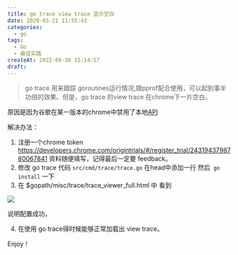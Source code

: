 ```yaml
---
title: go trace view trace 显示空白
date: 2020-03-21 11:55:43
categories:
  - go
tags:
  - Go
  - 最佳实践
createAt: 2022-09-30 15:14:57
draft:
---
```


> go trace 用来跟踪 goroutines运行情况,跟pprof配合使用，可以起到事半功倍的效果。但是，go trace 的view trace 在chrome下一片空白。

原因是因为谷歌在某一版本的chrome中禁用了本地[API](crbug.com/1036492.)

解决办法：

1. 注册一个chrome token https://developers.chrome.com/origintrials/#/register_trial/2431943798780067841 资料随便填写，记得最后一定要 feedback。
2. 修改 go trace 代码 `src/cmd/trace/trace.go` 在head中添加一行 <meta http-equiv="origin-trial" content="YOUR_TOKEN_GOES_HERE"> 然后` go install` 一下
3. 在 $gopath/misc/trace/trace_viewer_full.html 中 看到

![](https://blog-image-1253555052.cos.ap-guangzhou.myqcloud.com/20200428161814.png)

说明配置成功，

4. 在使用 go trace得时候能够正常加载出 view trace。





Enjoy！

